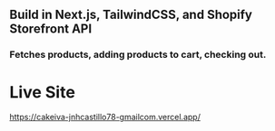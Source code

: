 ## Build in Next.js, TailwindCSS, and Shopify Storefront API

### Fetches products, adding products to cart, checking out.

# Live Site
https://cakeiva-jnhcastillo78-gmailcom.vercel.app/
